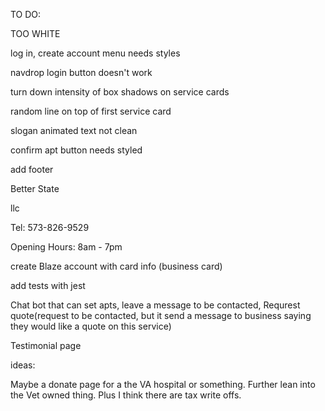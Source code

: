 

TO DO: 

TOO WHITE 

log in, create account menu needs styles

navdrop login button doesn't work

turn down intensity of box shadows on service cards

random line on top of first service card

slogan animated text not clean 

confirm apt button needs styled


add footer

Better State

llc

Tel: 573-826-9529

Opening Hours: 8am - 7pm



create Blaze account with card info (business card) 

add tests with jest

Chat bot that can set apts, leave a message to be contacted, Requrest quote(request to be contacted, but it send a message to business saying they would like a quote on this service) 

Testimonial page

ideas:

Maybe a donate page for a the VA hospital or something. Further lean into the Vet owned thing. Plus I think there are tax write offs.


